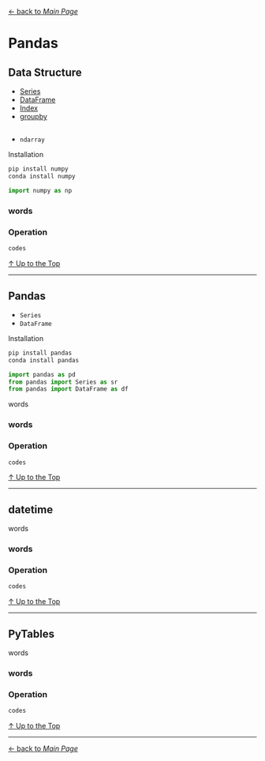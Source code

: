 [← back to *Main Page*](https://github.com/dawkiny/Python3/blob/master/PythonDataManipulation.md)


# Pandas

## Data Structure

* [Series](#numpy)
* [DataFrame](#pandas)  
* [Index](#pandas)  
* [groupby](#pandas)  
##

* ```ndarray```  


Installation
```sh
pip install numpy
conda install numpy
```

```python
import numpy as np
```

### words

### Operation
 
```python
codes
```



[↑ Up to the Top](#python-data-manipulation)

---
## Pandas

* ```Series```  
* ```DataFrame```  

Installation
```sh
pip install pandas
conda install pandas
```

```python
import pandas as pd
from pandas import Series as sr
from pandas import DataFrame as df
```

words

### words

### Operation
 
```python
codes
```



[↑ Up to the Top](#python-data-manipulation)

---
## datetime
words

### words

### Operation
 
```python
codes
```



[↑ Up to the Top](#python-data-manipulation)

---
## PyTables
words

### words

### Operation
 
```python
codes
```



[↑ Up to the Top](#python-data-manipulation)





---
[← back to *Main Page*](https://github.com/dawkiny/Python3/blob/master/PythonProgramming.md)
